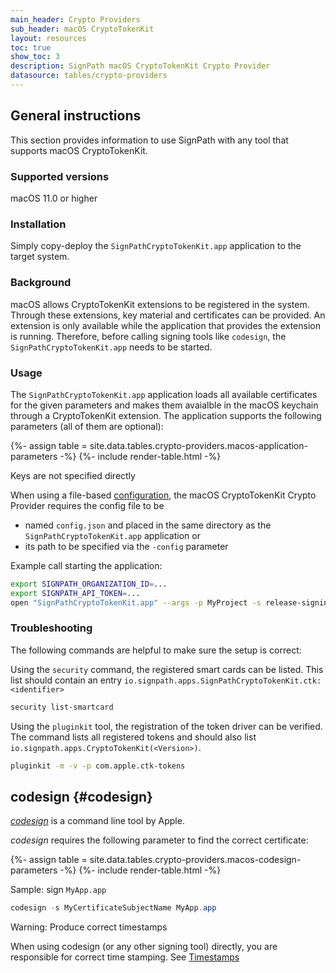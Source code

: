 ```yaml
---
main_header: Crypto Providers
sub_header: macOS CryptoTokenKit
layout: resources
toc: true
show_toc: 3
description: SignPath macOS CryptoTokenKit Crypto Provider
datasource: tables/crypto-providers
---
```


## General instructions

This section provides information to use SignPath with any tool that supports macOS CryptoTokenKit.

### Supported versions

macOS 11.0 or higher

### Installation

Simply copy-deploy the `SignPathCryptoTokenKit.app` application to the target system.

### Background

macOS allows CryptoTokenKit extensions to be registered in the system. Through these extensions, key material and certificates can be provided. An extension is only available while the application that provides the extension is running. Therefore, before calling signing tools like `codesign`, the `SignPathCryptoTokenKit.app` needs to be started.

### Usage

The `SignPathCryptoTokenKit.app` application loads all available certificates for the given parameters and makes them avaialble in the macOS keychain through a CryptoTokenKit extension. The application supports the following parameters (all of them are optional):

{%- assign table = site.data.tables.crypto-providers.macos-application-parameters -%}
{%- include render-table.html -%}

<div class="panel info" markdown="1">
<div class="panel-header">Keys are not specified directly</div>

When using a file-based [configuration](/documentation/crypto-providers#crypto-provider-configuration), the macOS CryptoTokenKit Crypto Provider requires the config file to be
* named `config.json` and placed in the same directory as the `SignPathCryptoTokenKit.app` application or
* its path to be specified via the `-config` parameter

</div>

Example call starting the application:

~~~bash
export SIGNPATH_ORGANIZATION_ID=...
export SIGNPATH_API_TOKEN=...
open "SignPathCryptoTokenKit.app" --args -p MyProject -s release-signing -u https://app.signpath.io/Api
~~~

### Troubleshooting

The following commands are helpful to make sure the setup is correct:

Using the `security` command, the registered smart cards can be listed. This list should contain an entry `io.signpath.apps.SignPathCryptoTokenKit.ctk:<identifier>`
~~~bash
security list-smartcard
~~~

Using the `pluginkit` tool, the registration of the token driver can be verified. The command lists all registered tokens and should also list `io.signpath.apps.CryptoTokenKit(<Version>)`.

~~~bash
pluginkit -m -v -p com.apple.ctk-tokens
~~~

## codesign {#codesign}

_[codesign]_ is a command line tool by Apple.

_codesign_ requires the following parameter to find the correct certificate:

{%- assign table = site.data.tables.crypto-providers.macos-codesign-parameters -%}
{%- include render-table.html -%}

Sample: sign `MyApp.app`

~~~powershell
codesign -s MyCertificateSubjectName MyApp.app
~~~

<div class="panel warning" markdown="1">
<div class="panel-header">Warning: Produce correct timestamps</div>

When using codesign (or any other signing tool) directly, you are responsible for correct time stamping. See [Timestamps](/documentation/crypto-providers#timestamps)

</div>

[codesign]: https://developer.apple.com/library/archive/documentation/Security/Conceptual/CodeSigningGuide/Procedures/Procedures.html